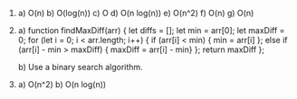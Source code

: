 <!-- Add your answers to the Algorithms exercises here. -->

<!-- Again as a precursor to this assignment, I did not fully understand how to analyze this code. I struggle to read it as English so it's hard to know exactly what I should be looking for when analyzing for runtime, therefore I'm not able to explain adequately my answers. -->

1.  a) O(n)
    b) O(log(n))
    c) O
    d) O(n log(n))
    e) O(n^2)
    f) O(n)
    g) O(n)

2.  a)
    function findMaxDiff(arr) {
        let diffs = [];
        let min = arr[0];
        let maxDiff = 0;
        for (let i = 0; i < arr.length; i++) {
            if (arr[i] < min) {
                min = arr[i]
            };
            else if (arr[i] - min > maxDiff) {
                maxDiff = arr[i] - min}
            };
        return maxDiff
    };

    b) Use a binary search algorithm.

3.  a) O(n^2)
    b) O(n log(n))
